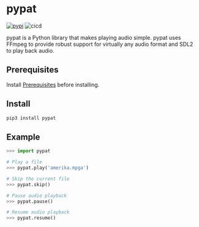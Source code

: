 # pypat
[![pypi](https://img.shields.io/pypi/v/pypat.svg)](https://pypi.org/project/pypat)
![cicd](https://github.com/tnewman/pat/workflows/PAT%20CI/CD/badge.svg)

pypat is a Python library that makes playing audio simple. pypat uses FFmpeg to provide 
robust support for virtually any audio format and SDL2 to play back audio.

## Prerequisites
Install [Prerequisites](https://github.com/tnewman/pat#Prerequisites) before installing.

## Install
```bash
pip3 install pypat
```

## Example
```python
>>> import pypat

# Play a file
>>> pypat.play('amerika.mpga')

# Skip the current file
>>> pypat.skip()

# Pause audio playback
>>> pypat.pause()

# Resume audio playback
>>> pypat.resume()
```
